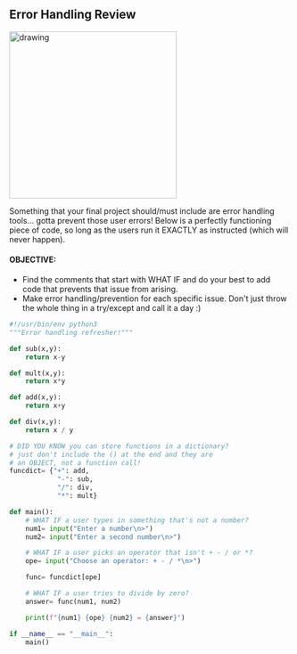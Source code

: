 ## Error Handling Review

<img src="https://media.makeameme.org/created/its-user-error.jpg" alt="drawing" width="300"/>

Something that your final project should/must include are error handling tools... gotta prevent those user errors! Below is a perfectly functioning piece of code, so long as the users run it EXACTLY as instructed (which will never happen). 

#### OBJECTIVE:

- Find the comments that start with WHAT IF and do your best to add code that prevents that issue from arising.
- Make error handling/prevention for each specific issue. Don't just throw the whole thing in a try/except and call it a day :)

```python
#!/usr/bin/env python3
"""Error handling refresher!"""

def sub(x,y):
    return x-y

def mult(x,y):
    return x*y

def add(x,y):
    return x+y

def div(x,y):
    return x / y

# DID YOU KNOW you can store functions in a dictionary?
# just don't include the () at the end and they are
# an OBJECT, not a function call!
funcdict= {"+": add,
            "-": sub,
            "/": div,
            "*": mult}

def main():
    # WHAT IF a user types in something that's not a number?
    num1= input("Enter a number\n>")
    num2= input("Enter a second number\n>")

    # WHAT IF a user picks an operator that isn't + - / or *?
    ope= input("Choose an operator: + - / *\n>")

    func= funcdict[ope]

    # WHAT IF a user tries to divide by zero?
    answer= func(num1, num2)

    print(f"{num1} {ope} {num2} = {answer}")

if __name__ == "__main__":
    main()
```
